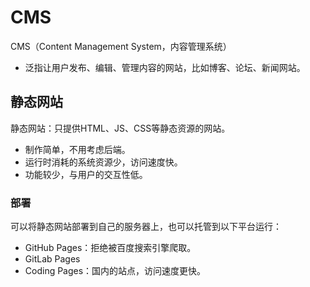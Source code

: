 # CMS

CMS（Content Management System，内容管理系统）

- 泛指让用户发布、编辑、管理内容的网站，比如博客、论坛、新闻网站。


## 静态网站

静态网站：只提供HTML、JS、CSS等静态资源的网站。

- 制作简单，不用考虑后端。
- 运行时消耗的系统资源少，访问速度快。
- 功能较少，与用户的交互性低。

### 部署

可以将静态网站部署到自己的服务器上，也可以托管到以下平台运行：

- GitHub Pages：拒绝被百度搜索引擎爬取。
- GitLab Pages
- Coding Pages：国内的站点，访问速度更快。

